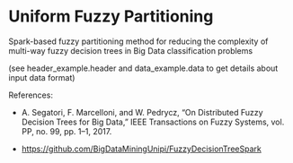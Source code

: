 # Uniform Fuzzy Partitioning
Spark-based fuzzy partitioning method for reducing the complexity of multi-way fuzzy decision trees in Big Data classification problems

(see header_example.header and data_example.data to get details about input data format)

References: 

- A. Segatori, F. Marcelloni, and W. Pedrycz, “On Distributed Fuzzy Decision Trees for Big Data,” IEEE Transactions on Fuzzy Systems, vol. PP, no. 99, pp. 1–1, 2017.

- https://github.com/BigDataMiningUnipi/FuzzyDecisionTreeSpark
